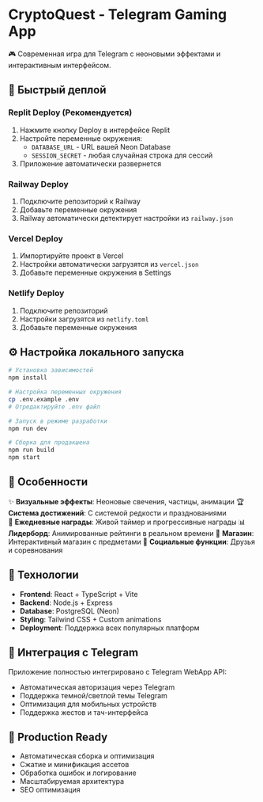 # CryptoQuest - Telegram Gaming App

🎮 Современная игра для Telegram с неоновыми эффектами и интерактивным интерфейсом.

## 🚀 Быстрый деплой

### Replit Deploy (Рекомендуется)
1. Нажмите кнопку Deploy в интерфейсе Replit
2. Настройте переменные окружения:
   - `DATABASE_URL` - URL вашей Neon Database
   - `SESSION_SECRET` - любая случайная строка для сессий
3. Приложение автоматически развернется

### Railway Deploy
1. Подключите репозиторий к Railway
2. Добавьте переменные окружения
3. Railway автоматически детектирует настройки из `railway.json`

### Vercel Deploy
1. Импортируйте проект в Vercel
2. Настройки автоматически загрузятся из `vercel.json`
3. Добавьте переменные окружения в Settings

### Netlify Deploy
1. Подключите репозиторий
2. Настройки загрузятся из `netlify.toml`
3. Добавьте переменные окружения

## ⚙️ Настройка локального запуска

```bash
# Установка зависимостей
npm install

# Настройка переменных окружения
cp .env.example .env
# Отредактируйте .env файл

# Запуск в режиме разработки
npm run dev

# Сборка для продакшена
npm run build
npm start
```

## 🎯 Особенности

✨ **Визуальные эффекты**: Неоновые свечения, частицы, анимации
🏆 **Система достижений**: С системой редкости и празднованиями  
🎁 **Ежедневные награды**: Живой таймер и прогрессивные награды
📊 **Лидерборд**: Анимированные рейтинги в реальном времени
🛒 **Магазин**: Интерактивный магазин с предметами
👥 **Социальные функции**: Друзья и соревнования

## 🔧 Технологии

- **Frontend**: React + TypeScript + Vite
- **Backend**: Node.js + Express
- **Database**: PostgreSQL (Neon)
- **Styling**: Tailwind CSS + Custom animations
- **Deployment**: Поддержка всех популярных платформ

## 📱 Интеграция с Telegram

Приложение полностью интегрировано с Telegram WebApp API:
- Автоматическая авторизация через Telegram
- Поддержка темной/светлой темы Telegram
- Оптимизация для мобильных устройств
- Поддержка жестов и тач-интерфейса

## 🚀 Production Ready

- Автоматическая сборка и оптимизация
- Сжатие и минификация ассетов  
- Обработка ошибок и логирование
- Масштабируемая архитектура
- SEO оптимизация